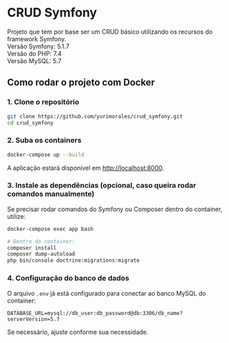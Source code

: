 # CRUD Symfony

Projeto que tem por base ser um CRUD básico utilizando os recursos do framework Symfony.  
Versão Symfony: 5.1.7  
Versão do PHP: 7.4  
Versão MySQL: 5.7  

## Como rodar o projeto com Docker

### 1. Clone o repositório

```bash
git clone https://github.com/yurimorales/crud_symfony.git
cd crud_symfony
```

### 2. Suba os containers

```bash
docker-compose up --build
```

A aplicação estará disponível em [http://localhost:8000](http://localhost:8000).

### 3. Instale as dependências (opcional, caso queira rodar comandos manualmente)

Se precisar rodar comandos do Symfony ou Composer dentro do container, utilize:

```bash
docker-compose exec app bash

# Dentro do container:
composer install
composer dump-autoload
php bin/console doctrine:migrations:migrate
```

### 4. Configuração do banco de dados

O arquivo `.env` já está configurado para conectar ao banco MySQL do container:

```
DATABASE_URL=mysql://db_user:db_password@db:3306/db_name?serverVersion=5.7
```

Se necessário, ajuste conforme sua necessidade.
